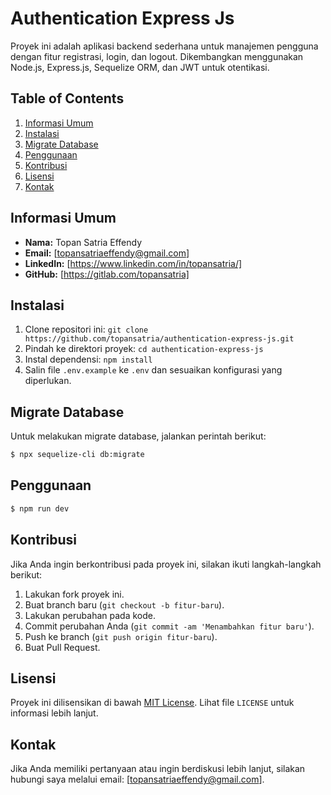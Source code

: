 # Authentication Express Js

Proyek ini adalah aplikasi backend sederhana untuk manajemen pengguna dengan fitur registrasi, login, dan logout. Dikembangkan menggunakan Node.js, Express.js, Sequelize ORM, dan JWT untuk otentikasi.

## Table of Contents

1. [Informasi Umum](#informasi-umum)
2. [Instalasi](#instalasi)
3. [Migrate Database](#migrate-database)
4. [Penggunaan](#penggunaan)
5. [Kontribusi](#kontribusi)
6. [Lisensi](#lisensi)
7. [Kontak](#kontak)

## Informasi Umum

- **Nama:** Topan Satria Effendy
- **Email:** [topansatriaeffendy@gmail.com]
- **LinkedIn:** [https://www.linkedin.com/in/topansatria/]
- **GitHub:** [https://gitlab.com/topansatria]

## Instalasi

1. Clone repositori ini: `git clone https://github.com/topansatria/authentication-express-js.git`
2. Pindah ke direktori proyek: `cd authentication-express-js`
3. Instal dependensi: `npm install`
4. Salin file `.env.example` ke `.env` dan sesuaikan konfigurasi yang diperlukan.

## Migrate Database

Untuk melakukan migrate database, jalankan perintah berikut:

```bash
$ npx sequelize-cli db:migrate
```

## Penggunaan
```bash
$ npm run dev
```

## Kontribusi

Jika Anda ingin berkontribusi pada proyek ini, silakan ikuti langkah-langkah berikut:

1. Lakukan fork proyek ini.
2. Buat branch baru (`git checkout -b fitur-baru`).
3. Lakukan perubahan pada kode.
4. Commit perubahan Anda (`git commit -am 'Menambahkan fitur baru'`).
5. Push ke branch (`git push origin fitur-baru`).
6. Buat Pull Request.

## Lisensi

Proyek ini dilisensikan di bawah [MIT License](https://opensource.org/licenses/MIT). Lihat file `LICENSE` untuk informasi lebih lanjut.

## Kontak

Jika Anda memiliki pertanyaan atau ingin berdiskusi lebih lanjut, silakan hubungi saya melalui email: [topansatriaeffendy@gmail.com].

